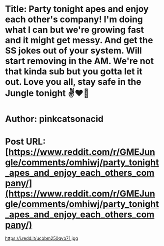 # Title: Party tonight apes and enjoy each other's company! I'm doing what I can but we're growing fast and it might get messy. And get the SS jokes out of your system. Will start removing in the AM. We're not that kinda sub but you gotta let it out. Love you all, stay safe in the Jungle tonight ✌❤🚀
# Author: pinkcatsonacid
# Post URL: [https://www.reddit.com/r/GMEJungle/comments/omhiwj/party_tonight_apes_and_enjoy_each_others_company/](https://www.reddit.com/r/GMEJungle/comments/omhiwj/party_tonight_apes_and_enjoy_each_others_company/)


https://i.redd.it/ucbbm250qvb71.jpg